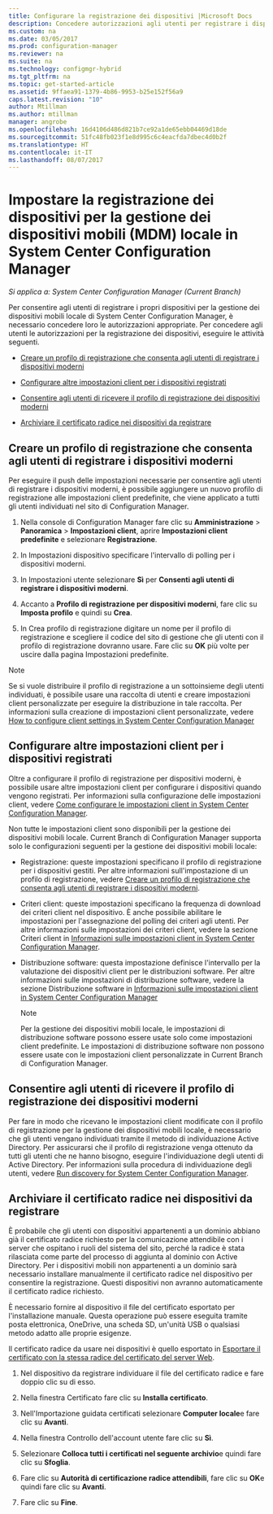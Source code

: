 ```yaml
---
title: Configurare la registrazione dei dispositivi |Microsoft Docs
description: Concedere autorizzazioni agli utenti per registrare i dispositivi per la gestione dei dispositivi mobili locale in System Center Configuration Manager.
ms.custom: na
ms.date: 03/05/2017
ms.prod: configuration-manager
ms.reviewer: na
ms.suite: na
ms.technology: configmgr-hybrid
ms.tgt_pltfrm: na
ms.topic: get-started-article
ms.assetid: 9ffaea91-1379-4b86-9953-b25e152f56a9
caps.latest.revision: "10"
author: Mtillman
ms.author: mtillman
manager: angrobe
ms.openlocfilehash: 16d4106d486d821b7ce92a1de65ebb04469d18de
ms.sourcegitcommit: 51fc48fb023f1e8d995c6c4eacfda7dbec4d0b2f
ms.translationtype: HT
ms.contentlocale: it-IT
ms.lasthandoff: 08/07/2017
---
```

# <a name="set-up-device-enrollment-for-on-premises-mobile-device-management-in-system-center-configuration-manager"></a>Impostare la registrazione dei dispositivi per la gestione dei dispositivi mobili (MDM) locale in System Center Configuration Manager

*Si applica a: System Center Configuration Manager (Current Branch)*

Per consentire agli utenti di registrare i propri dispositivi per la gestione dei dispositivi mobili locale di System Center Configuration Manager, è necessario concedere loro le autorizzazioni appropriate. Per concedere agli utenti le autorizzazioni per la registrazione dei dispositivi, eseguire le attività seguenti.

-   [Creare un profilo di registrazione che consenta agli utenti di registrare i dispositivi moderni](#bkmk_createProf)  

-   [Configurare altre impostazioni client per i dispositivi registrati](#bkmk_addClient)  

-   [Consentire agli utenti di ricevere il profilo di registrazione dei dispositivi moderni](#bkmk_enableUsers)  

-   [Archiviare il certificato radice nei dispositivi da registrare](#bkmk_storeCert)  

##  <a name="bkmk_createProf"></a> Creare un profilo di registrazione che consenta agli utenti di registrare i dispositivi moderni  
 Per eseguire il push delle impostazioni necessarie per consentire agli utenti di registrare i dispositivi moderni, è possibile aggiungere un nuovo profilo di registrazione alle impostazioni client predefinite, che viene applicato a tutti gli utenti individuati nel sito di Configuration Manager.  

1.  Nella console di Configuration Manager fare clic su **Amministrazione** > **Panoramica** > **Impostazioni client**, aprire **Impostazioni client predefinite** e selezionare **Registrazione**.  

2.  In Impostazioni dispositivo specificare l'intervallo di polling per i dispositivi moderni.  

3.  In Impostazioni utente selezionare **Sì** per **Consenti agli utenti di registrare i dispositivi moderni**.  

4.  Accanto a **Profilo di registrazione per dispositivi moderni**, fare clic su **Imposta profilo** e quindi su **Crea**.  

5.  In Crea profilo di registrazione digitare un nome per il profilo di registrazione e scegliere il codice del sito di gestione che gli utenti con il profilo di registrazione dovranno usare. Fare clic su **OK** più volte per uscire dalla pagina Impostazioni predefinite.  

> [!NOTE]  
>  Se si vuole distribuire il profilo di registrazione a un sottoinsieme degli utenti individuati, è possibile usare una raccolta di utenti e creare impostazioni client personalizzate per eseguire la distribuzione in tale raccolta. Per informazioni sulla creazione di impostazioni client personalizzate, vedere [How to configure client settings in System Center Configuration Manager](../../core/clients/deploy/configure-client-settings.md)  

##  <a name="bkmk_addClient"></a> Configurare altre impostazioni client per i dispositivi registrati  
 Oltre a configurare il profilo di registrazione per dispositivi moderni, è possibile usare altre impostazioni client per configurare i dispositivi quando vengono registrati.  Per informazioni sulla configurazione delle impostazioni client, vedere [Come configurare le impostazioni client in System Center Configuration Manager](../../core/clients/deploy/configure-client-settings.md).  

 Non tutte le impostazioni client sono disponibili per la gestione dei dispositivi mobili locale. Current Branch di Configuration Manager supporta solo le configurazioni seguenti per la gestione dei dispositivi mobili locale:  

-   Registrazione: queste impostazioni specificano il profilo di registrazione per i dispositivi gestiti. Per altre informazioni sull'impostazione di un profilo di registrazione, vedere [Creare un profilo di registrazione che consenta agli utenti di registrare i dispositivi moderni](#bkmk_createProf).  

-   Criteri client: queste impostazioni specificano la frequenza di download dei criteri client nel dispositivo. È anche possibile abilitare le impostazioni per l'assegnazione del polling dei criteri agli utenti. Per altre informazioni sulle impostazioni dei criteri client, vedere la sezione Criteri client in [Informazioni sulle impostazioni client in System Center Configuration Manager](../../core/clients/deploy/about-client-settings.md).  

-   Distribuzione software: questa impostazione definisce l'intervallo per la valutazione dei dispositivi client per le distribuzioni software. Per altre informazioni sulle impostazioni di distribuzione software, vedere la sezione Distribuzione software in [Informazioni sulle impostazioni client in System Center Configuration Manager](../../core/clients/deploy/about-client-settings.md)  

    > [!NOTE]  
    >  Per la gestione dei dispositivi mobili locale, le impostazioni di distribuzione software possono essere usate solo come impostazioni client predefinite. Le impostazioni di distribuzione software non possono essere usate con le impostazioni client personalizzate in Current Branch di Configuration Manager.  

##  <a name="bkmk_enableUsers"></a> Consentire agli utenti di ricevere il profilo di registrazione dei dispositivi moderni  
 Per fare in modo che ricevano le impostazioni client modificate con il profilo di registrazione per la gestione dei dispositivi mobili locale, è necessario che gli utenti vengano individuati tramite il metodo di individuazione Active Directory. Per assicurarsi che il profilo di registrazione venga ottenuto da tutti gli utenti che ne hanno bisogno, eseguire l'individuazione degli utenti di Active Directory. Per informazioni sulla procedura di individuazione degli utenti, vedere [Run discovery for System Center Configuration Manager](../../core/servers/deploy/configure/run-discovery.md).  

##  <a name="bkmk_storeCert"></a> Archiviare il certificato radice nei dispositivi da registrare  
 È probabile che gli utenti con dispositivi appartenenti a un dominio abbiano già il certificato radice richiesto per la comunicazione attendibile con i server che ospitano i ruoli del sistema del sito, perché la radice è stata rilasciata come parte del processo di aggiunta al dominio con Active Directory. Per i dispositivi mobili non appartenenti a un dominio sarà necessario installare manualmente il certificato radice nel dispositivo per consentire la registrazione. Questi dispositivi non avranno automaticamente il certificato radice richiesto.  

 È necessario fornire al dispositivo il file del certificato esportato per l'installazione manuale. Questa operazione può essere eseguita tramite posta elettronica, OneDrive, una scheda SD, un'unità USB o qualsiasi metodo adatto alle proprie esigenze.  

 Il certificato radice da usare nei dispositivi è quello esportato in [Esportare il certificato con la stessa radice del certificato del server Web](../../mdm/get-started/set-up-certificates-on-premises-mdm.md#bkmk_exportCert).  

1.  Nel dispositivo da registrare individuare il file del certificato radice e fare doppio clic su di esso.  

2.  Nella finestra Certificato fare clic su **Installa certificato**.  

3.  Nell'Importazione guidata certificati selezionare **Computer locale**e fare clic su **Avanti**.  

4.  Nella finestra Controllo dell'account utente fare clic su **Sì**.  

5.  Selezionare **Colloca tutti i certificati nel seguente archivio**e quindi fare clic su **Sfoglia**.  

6.  Fare clic su **Autorità di certificazione radice attendibili**, fare clic su **OK**e quindi fare clic su **Avanti**.  

7.  Fare clic su **Fine**.  
